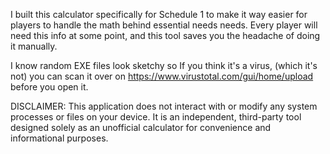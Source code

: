 I built this calculator specifically for Schedule 1 to make it way easier for players to handle the math behind essential needs needs. Every player will need this info at some point, and this tool saves you the headache of doing it manually.

I know random EXE files look sketchy so If you think it's a virus, (which it's not) you can scan it over on https://www.virustotal.com/gui/home/upload before you open it.

DISCLAIMER: This application does not interact with or modify any system processes or files on your device. It is an independent, third-party tool designed solely as an unofficial calculator for convenience and informational purposes.
